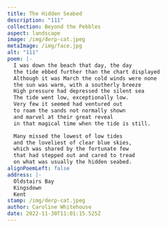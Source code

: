 ```yaml
---
title: The Hidden Seabed
description: "111"
collection: Beyond the Pebbles
aspect: landscape
image: /img/derp-cat.jpeg
metaImage: /img/face.jpg
alt: "111"
poem: |-
  I was down the beach that day, the day
  the tide ebbed further than the chart displayed
  Although it was March the cold winds were none
  the sun was warm, with a southerly breeze
  High pressure had depressed the silent sea
  The tide went low, exceptionally low.
  Very few it seemed had ventured out
  to roam the sands not normally shown 
  and marvel at their great reveal 
  in that magical time when the tide is still.

  Many missed the lowest of low tides 
  and the loveliest of clear blue skies, 
  which was shared by the fortunate few 
  that had stepped out and cared to tread 
  on what was usually the hidden seabed.
alignPoemLeft: false
address: |-
  Oldstairs Bay
  Kingsdown 
  Kent
stamp: /img/derp-cat.jpeg
author: Caroline Whitehouse
date: 2022-11-30T11:01:15.525Z
---
```

